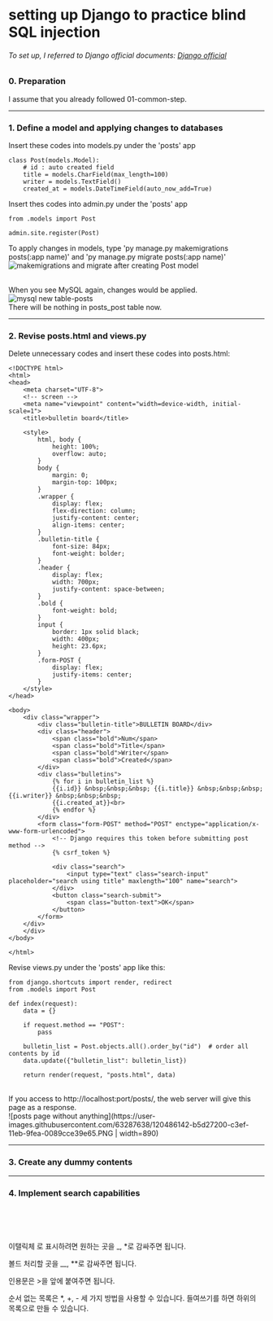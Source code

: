 # setting up Django to practice blind SQL injection
###### To set up, I referred to Django official documents: [Django official](https://www.djangoproject.com/)

### 0. Preparation
I assume that you already followed 01-common-step.

-----------

### 1. Define a model and applying changes to databases
Insert these codes into models.py under the 'posts' app

    class Post(models.Model):
        # id : auto created field
        title = models.CharField(max_length=100)
        writer = models.TextField()
        created_at = models.DateTimeField(auto_now_add=True)

Insert thes codes into admin.py under the 'posts' app

    from .models import Post

    admin.site.register(Post)

To apply changes in models, type 'py manage.py makemigrations posts(:app name)' and 'py manage.py migrate posts(:app name)'  
![makemigrations and migrate after creating Post model](https://user-images.githubusercontent.com/63287638/120483630-4196cf00-c3ed-11eb-90b4-5935d3ac34a5.png)  
</br>

When you see MySQL again, changes would be applied.  
![mysql new table-posts](https://user-images.githubusercontent.com/63287638/120484004-9b979480-c3ed-11eb-82f6-90f33264daf8.PNG)
</br>
There will be nothing in posts_post table now.  

-----------

### 2. Revise posts.html and views.py
Delete unnecessary codes and insert these codes into posts.html:

    <!DOCTYPE html>
    <html>
    <head>
        <meta charset="UTF-8">
        <!-- screen -->
        <meta name="viewpoint" content="width=device-width, initial-scale=1">
        <title>bulletin board</title>

        <style>
            html, body {
                height: 100%;
                overflow: auto;
            }
            body {
                margin: 0;
                margin-top: 100px;
            }
            .wrapper {
                display: flex;
                flex-direction: column;
                justify-content: center;
                align-items: center;
            }
            .bulletin-title {
                font-size: 84px;
                font-weight: bolder;
            }
            .header {
                display: flex;
                width: 700px;
                justify-content: space-between;
            }
            .bold {
                font-weight: bold;
            }
            input {
                border: 1px solid black;
                width: 400px;
                height: 23.6px;
            }
            .form-POST {
                display: flex;
                justify-items: center;
            }
        </style>
    </head>

    <body>
        <div class="wrapper">
            <div class="bulletin-title">BULLETIN BOARD</div>
            <div class="header">
                <span class="bold">Num</span>
                <span class="bold">Title</span>
                <span class="bold">Writer</span>
                <span class="bold">Created</span>
            </div>
            <div class="bulletins">
                {% for i in bulletin_list %}
                {{i.id}} &nbsp;&nbsp;&nbsp; {{i.title}} &nbsp;&nbsp;&nbsp; {{i.writer}} &nbsp;&nbsp;&nbsp;
                {{i.created_at}}<br>
                {% endfor %}
            </div>
            <form class="form-POST" method="POST" enctype="application/x-www-form-urlencoded">
                <!-- Django requires this token before submitting post method -->
                {% csrf_token %}

                <div class="search">
                    <input type="text" class="search-input" placeholder="search using title" maxlength="100" name="search">
                </div>
                <button class="search-submit">
                    <span class="button-text">OK</span>
                </button>
            </form>
        </div>
        </div>
    </body>

    </html>

Revise views.py under the 'posts' app like this:

    from django.shortcuts import render, redirect
    from .models import Post

    def index(request):
        data = {}

        if request.method == "POST":
            pass

        bulletin_list = Post.objects.all().order_by("id")  # order all contents by id
        data.update({"bulletin_list": bulletin_list})

        return render(request, "posts.html", data)

</br>
If you access to ht<span>tp://</span>localhost:port/posts/, the web server will give this page as a response.</br>
![posts page without anything](https://user-images.githubusercontent.com/63287638/120486142-b5d27200-c3ef-11eb-9fea-0089cce39e65.PNG | width=890)  
</br>

-----------

### 3. Create any dummy contents


-----------

### 4. Implement search capabilities




</br></br></br></br>
이탤릭체 로 표시하려면 원하는 곳을 _, *로 감싸주면 됩니다.

볼드 처리할 곳을 __, **로 감싸주면 됩니다.

인용문은 >을 앞에 붙여주면 됩니다.

순서 없는 목록은 *, +, - 세 가지 방법을 사용할 수 있습니다. 들여쓰기를 하면 하위의 목록으로 만들 수 있습니다.